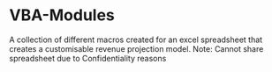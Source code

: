 # VBA-Modules
A collection of different macros created for an excel spreadsheet that creates a customisable revenue projection model.
Note: Cannot share spreadsheet due to Confidentiality reasons
